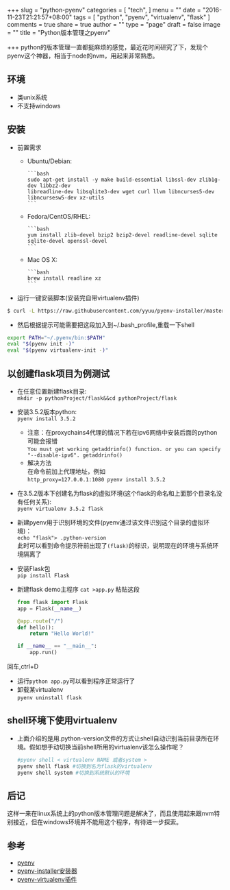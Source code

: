 +++
slug = "python-pyenv"
categories = [
  "tech",
]
menu = ""
date = "2016-11-23T21:21:57+08:00"
tags = [
  "python",
  "pyenv",
  "virtualenv",
  "flask"
]
comments = true
share = true
author = ""
type = "page"
draft = false
image = ""
title = "Python版本管理之pyenv"

+++
python的版本管理一直都挺麻烦的感觉，最近花时间研究了下，发现个pyenv这个神器，相当于node的nvm，用起来非常熟悉。
<!--more-->
## 环境
- 类unix系统
- 不支持windows
## 安装

- 前置需求
  - Ubuntu/Debian:  

        ```bash
        sudo apt-get install -y make build-essential libssl-dev zlib1g-dev libbz2-dev 
        libreadline-dev libsqlite3-dev wget curl llvm libncurses5-dev libncursesw5-dev xz-utils
        ```
  - Fedora/CentOS/RHEL:  

        ```bash
        yum install zlib-devel bzip2 bzip2-devel readline-devel sqlite sqlite-devel openssl-devel
        ```
  - Mac OS X:

        ```bash
        brew install readline xz
        ```
- 运行一键安装脚本(安装完自带virtualenv插件)
```bash
$ curl -L https://raw.githubusercontent.com/yyuu/pyenv-installer/master/bin/pyenv-installer | bash
```
- 然后根据提示可能需要把这段加入到~/.bash_profile,重载一下shell
```bash
export PATH="~/.pyenv/bin:$PATH"
eval "$(pyenv init -)"
eval "$(pyenv virtualenv-init -)"
```

## 以创建flask项目为例测试
- 在任意位置新建flask目录:  
`mkdir -p pythonProject/flask&&cd pythonProject/flask`
- 安装3.5.2版本python:  
`pyenv install 3.5.2`
    - 注意：在proxychains4代理的情况下若在ipv6网络中安装后面的python可能会报错  
`You must get working getaddrinfo() function. or you can specify "--disable-ipv6". getaddrinfo() `
    - 解决方法  
    在命令前加上代理地址，例如  
    `http_proxy=127.0.0.1:1080 pyenv install 3.5.2`
- 在3.5.2版本下创建名为flask的虚拟环境(这个flask的命名和上面那个目录名没有任何关系):  
`pyenv virtualenv 3.5.2 flask`
- 新建pyenv用于识别环境的文件(pyenv通过该文件识别这个目录的虚拟环境)：  
`echo "flask"> .python-version`  
此时可以看到命令提示符前出现了`(flask)`的标识，说明现在的环境与系统环境隔离了
- 安装Flask包  
`pip install Flask`
- 新建flask demo主程序
`cat >app.py`
粘贴这段

    ```python
    from flask import Flask
    app = Flask(__name__)

    @app.route("/")
    def hello():
        return "Hello World!"

    if __name__ == "__main__":
        app.run()
    ```
回车,ctrl+D
- 运行`python app.py`可以看到程序正常运行了
- 卸载某virtualenv  
`pyenv uninstall flask`
## shell环境下使用virtualenv
- 上面介绍的是用.python-version文件的方式让shell自动识别当前目录所在环境。假如想手动切换当前shell所用的virtualenv该怎么操作呢？  

    ```bash
    #pyenv shell < virtualenv NAME 或者system >
    pyenv shell flask #切换到名为flask的virtualenv
    pyenv shell system #切换到系统默认的环境
    ```

## 后记
这样一来在linux系统上的python版本管理问题是解决了，而且使用起来跟nvm特别接近，但在windows环境并不能用这个程序，有待进一步探索。
## 参考
- [pyenv](https://github.com/yyuu/pyenv)  
- [pyenv-installer安装器](https://github.com/yyuu/pyenv-installer)  
- [pyenv-virtualenv插件](https://github.com/yyuu/pyenv-virtualenv)  